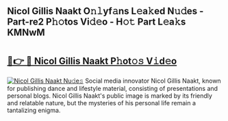 ## Nicol Gillis Naakt O𝚗𝚕yf𝚊ns L𝚎a𝚔ed N𝚞𝚍es - Part-re2 P𝚑𝚘tos Vi𝚍𝚎o - H𝚘𝚝 Part L𝚎a𝚔s KMNwM

# <h2><a href="http://kfcrcvg.oniu.top/?m=Nicol+Gillis+Naakt">🔗👉 🔴 Nicol Gillis Naakt P𝚑ot𝚘𝚜 V𝚒d𝚎o</a></h2>

[![Nicol Gillis Naakt Nu𝚍e𝚜](https://i.imgur.com/0qMVB7G.gif)](http://kfcrcvg.oniu.top/?m=Nicol+Gillis+Naakt)
Social media innovator Nicol Gillis Naakt, known for publishing dance and lifestyle material, consisting of presentations and personal blogs. Nicol Gillis Naakt's public image is marked by its friendly and relatable nature, but the mysteries of his personal life remain a tantalizing enigma.  
